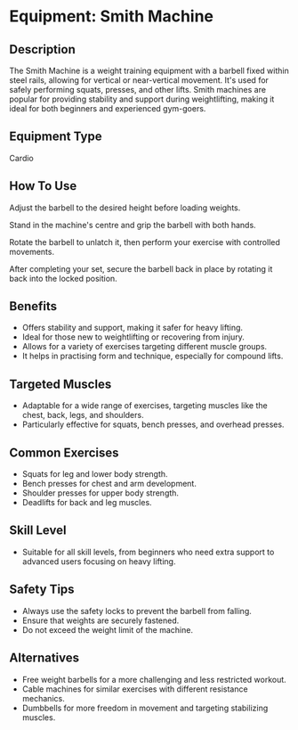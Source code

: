 # Equipment: Smith Machine

## Description
The Smith Machine is a weight training equipment with a barbell fixed within steel rails, allowing for vertical or near-vertical movement. It's used for safely performing squats, presses, and other lifts. Smith machines are popular for providing stability and support during weightlifting, making it ideal for both beginners and experienced gym-goers.

## Equipment Type
Cardio

## How To Use
<p>Adjust the barbell to the desired height before loading weights.</p><p>Stand in the machine's centre and grip the barbell with both hands.</p><p>Rotate the barbell to unlatch it, then perform your exercise with controlled movements.</p><p>After completing your set, secure the barbell back in place by rotating it back into the locked position.</p>

## Benefits
<ul><li>Offers stability and support, making it safer for heavy lifting.</li><li>Ideal for those new to weightlifting or recovering from injury.</li><li>Allows for a variety of exercises targeting different muscle groups.</li><li>It helps in practising form and technique, especially for compound lifts.</li></ul>

## Targeted Muscles
<ul><li>Adaptable for a wide range of exercises, targeting muscles like the chest, back, legs, and shoulders.</li><li>Particularly effective for squats, bench presses, and overhead presses.</li></ul>

## Common Exercises
<ul><li>Squats for leg and lower body strength.</li><li>Bench presses for chest and arm development.</li><li>Shoulder presses for upper body strength.</li><li>Deadlifts for back and leg muscles.</li></ul>

## Skill Level
<ul><li>Suitable for all skill levels, from beginners who need extra support to advanced users focusing on heavy lifting.<br></li></ul>

## Safety Tips
<ul><li>Always use the safety locks to prevent the barbell from falling.</li><li>Ensure that weights are securely fastened.</li><li>Do not exceed the weight limit of the machine.</li></ul>

## Alternatives
<ul><li>Free weight barbells for a more challenging and less restricted workout.</li><li>Cable machines for similar exercises with different resistance mechanics.</li><li>Dumbbells for more freedom in movement and targeting stabilizing muscles.</li></ul>

